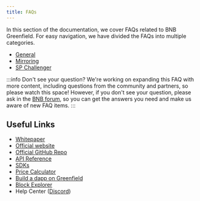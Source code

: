 ```yaml
---
title: FAQs
---
```


In this section of the documentation, we cover FAQs related to BNB Greenfield. For easy navigation, we have divided the FAQs into multiple categories.

* [General](general-faqs.md)
* [Mirroring](mirroring-faqs.md)
* [SP Challenger](challenge-faqs.md)

:::info Don't see your question?
We're working on expanding this FAQ with more content, including questions from the community and partners, so please watch this space! However, if you don't see your question, please ask in the [BNB forum](https://forum.bnbchain.org/), so you can get the answers you need and make us aware of new FAQ items.
:::

## Useful Links
* [Whitepaper](https://github.com/bnb-chain/greenfield-whitepaper)
* [Official website](https://greenfield.bnbchain.org)
* [Official GitHub Repo](https://github.com/bnb-chain/greenfield)
* [API Reference](/docs/api/endpoints)
* [SDKs](/docs/sdks/sdks.md)
* [Price Calculator](https://dcellar.io/pricing-calculator)
* [Build a dapp on Greenfield](/docs/tutorials/overview.md)
* [Block Explorer](https://greenfieldscan.com)
* Help Center ([Discord](https://discord.com/invite/bnbchain))